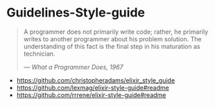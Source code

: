 # Guidelines-Style-guide

> A programmer does not primarily write code; rather, he primarily writes to another programmer about his problem solution. The understanding of this fact is the final step in his maturation as technician.
>
> — <cite>What a Programmer Does, 1967</cite>

* https://github.com/christopheradams/elixir_style_guide
* https://github.com/lexmag/elixir-style-guide#readme
* https://github.com/rrrene/elixir-style-guide#readme